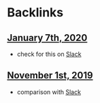 
# Backlinks
## [January 7th, 2020](<January 7th, 2020.md>)
- check for this on [Slack](<Slack.md>)

## [November 1st, 2019](<November 1st, 2019.md>)
- comparison with [Slack](<Slack.md>)

